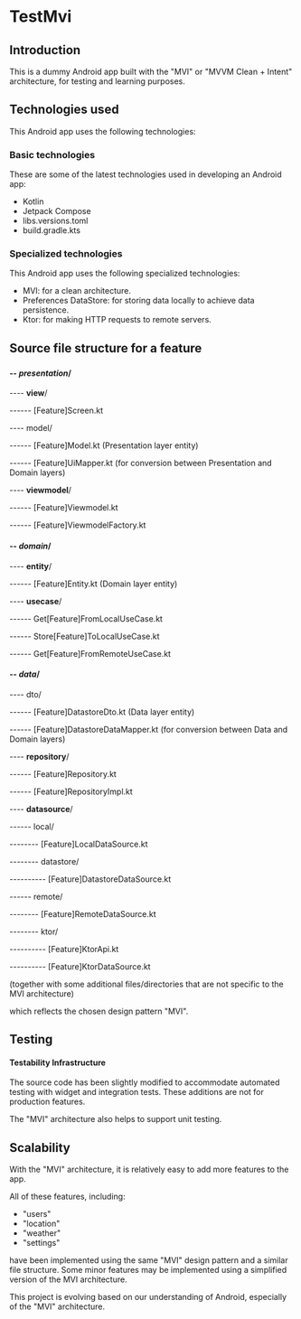 # TestMvi

## Introduction

This is a dummy Android app built with the "MVI" or "MVVM Clean + Intent" architecture, for testing and
learning purposes.

## Technologies used

This Android app uses the following technologies:

### Basic technologies

These are some of the latest technologies used in developing an Android app:

- Kotlin
- Jetpack Compose
- libs.versions.toml
- build.gradle.kts

### Specialized technologies

This Android app uses the following specialized technologies:

- MVI: for a clean architecture.
- Preferences DataStore: for storing data locally to achieve data persistence.
- Ktor: for making HTTP requests to remote servers.

## Source file structure for a feature

### <feature>

#### -- ***presentation***/

---- **view**/

------ [Feature]Screen.kt

---- model/

------ [Feature]Model.kt (Presentation layer entity)

------ [Feature]UiMapper.kt (for conversion between Presentation and Domain layers)

---- **viewmodel**/

------ [Feature]Viewmodel.kt

------ [Feature]ViewmodelFactory.kt

#### -- ***domain***/

---- **entity**/

------ [Feature]Entity.kt (Domain layer entity)

---- **usecase**/

------ Get[Feature]FromLocalUseCase.kt

------ Store[Feature]ToLocalUseCase.kt

------ Get[Feature]FromRemoteUseCase.kt

#### -- ***data***/

---- dto/

------ [Feature]DatastoreDto.kt (Data layer entity)

------ [Feature]DatastoreDataMapper.kt (for conversion between Data and Domain layers)

---- **repository**/

------ [Feature]Repository.kt

------ [Feature]RepositoryImpl.kt

---- **datasource**/

------ local/

-------- [Feature]LocalDataSource.kt

-------- datastore/

---------- [Feature]DatastoreDataSource.kt

------ remote/

-------- [Feature]RemoteDataSource.kt

-------- ktor/

---------- [Feature]KtorApi.kt

---------- [Feature]KtorDataSource.kt

(together with some additional files/directories that are not specific to the MVI architecture)

which reflects the chosen design pattern "MVI".

## Testing

#### Testability Infrastructure

The source code has been slightly modified to accommodate automated testing with widget and
integration tests. These additions are not for production features.

The "MVI" architecture also helps to support unit testing.

## Scalability

With the "MVI" architecture, it is relatively easy to add more features to the app.

All of these features, including:

- "users"
- "location"
- "weather"
- "settings"

have been implemented using the same "MVI" design pattern and a similar file
structure. Some minor features may be implemented using a simplified version of the MVI architecture.

This project is evolving based on our understanding of Android, especially of the "MVI" architecture.
